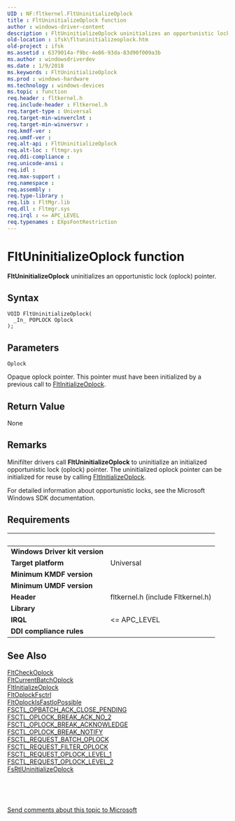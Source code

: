 ```yaml
---
UID : NF:fltkernel.FltUninitializeOplock
title : FltUninitializeOplock function
author : windows-driver-content
description : FltUninitializeOplock uninitializes an opportunistic lock (oplock) pointer.
old-location : ifsk\fltuninitializeoplock.htm
old-project : ifsk
ms.assetid : 6379014a-f9bc-4e86-93da-83d90f009a3b
ms.author : windowsdriverdev
ms.date : 1/9/2018
ms.keywords : FltUninitializeOplock
ms.prod : windows-hardware
ms.technology : windows-devices
ms.topic : function
req.header : fltkernel.h
req.include-header : Fltkernel.h
req.target-type : Universal
req.target-min-winverclnt : 
req.target-min-winversvr : 
req.kmdf-ver : 
req.umdf-ver : 
req.alt-api : FltUninitializeOplock
req.alt-loc : fltmgr.sys
req.ddi-compliance : 
req.unicode-ansi : 
req.idl : 
req.max-support : 
req.namespace : 
req.assembly : 
req.type-library : 
req.lib : FltMgr.lib
req.dll : Fltmgr.sys
req.irql : <= APC_LEVEL
req.typenames : EXpsFontRestriction
---
```



# FltUninitializeOplock function
<b>FltUninitializeOplock</b> uninitializes an opportunistic lock (oplock) pointer.

## Syntax

````
VOID FltUninitializeOplock(
  _In_ POPLOCK Oplock
);
````

## Parameters

`Oplock`

Opaque oplock pointer. This pointer must have been initialized by a previous call to <a href="..\fltkernel\nf-fltkernel-fltinitializeoplock.md">FltInitializeOplock</a>.


## Return Value

None

## Remarks

Minifilter drivers call <b>FltUninitializeOplock</b> to uninitialize an initialized opportunistic lock (oplock) pointer. The uninitialized oplock pointer can be initialized for reuse by calling <a href="..\fltkernel\nf-fltkernel-fltinitializeoplock.md">FltInitializeOplock</a>. 

For detailed information about opportunistic locks, see the Microsoft Windows SDK documentation.

## Requirements
| &nbsp; | &nbsp; |
| ---- |:---- |
| **Windows Driver kit version** |  |
| **Target platform** | Universal |
| **Minimum KMDF version** |  |
| **Minimum UMDF version** |  |
| **Header** | fltkernel.h (include Fltkernel.h) |
| **Library** |  |
| **IRQL** | <= APC_LEVEL |
| **DDI compliance rules** |  |

## See Also

<dl>
<dt>
<a href="..\fltkernel\nf-fltkernel-fltcheckoplock.md">FltCheckOplock</a>
</dt>
<dt>
<a href="..\fltkernel\nf-fltkernel-fltcurrentbatchoplock.md">FltCurrentBatchOplock</a>
</dt>
<dt>
<a href="..\fltkernel\nf-fltkernel-fltinitializeoplock.md">FltInitializeOplock</a>
</dt>
<dt>
<a href="..\fltkernel\nf-fltkernel-fltoplockfsctrl.md">FltOplockFsctrl</a>
</dt>
<dt>
<a href="..\fltkernel\nf-fltkernel-fltoplockisfastiopossible.md">FltOplockIsFastIoPossible</a>
</dt>
<dt>
<a href="https://msdn.microsoft.com/library/windows/hardware/ff545462">FSCTL_OPBATCH_ACK_CLOSE_PENDING</a>
</dt>
<dt>
<a href="https://msdn.microsoft.com/library/windows/hardware/ff545476">FSCTL_OPLOCK_BREAK_ACK_NO_2</a>
</dt>
<dt>
<a href="https://msdn.microsoft.com/library/windows/hardware/ff545468">FSCTL_OPLOCK_BREAK_ACKNOWLEDGE</a>
</dt>
<dt>
<a href="https://msdn.microsoft.com/library/windows/hardware/ff545485">FSCTL_OPLOCK_BREAK_NOTIFY</a>
</dt>
<dt>
<a href="https://msdn.microsoft.com/library/windows/hardware/ff545510">FSCTL_REQUEST_BATCH_OPLOCK</a>
</dt>
<dt>
<a href="https://msdn.microsoft.com/library/windows/hardware/ff545518">FSCTL_REQUEST_FILTER_OPLOCK</a>
</dt>
<dt>
<a href="https://msdn.microsoft.com/library/windows/hardware/ff545538">FSCTL_REQUEST_OPLOCK_LEVEL_1</a>
</dt>
<dt>
<a href="https://msdn.microsoft.com/library/windows/hardware/ff545546">FSCTL_REQUEST_OPLOCK_LEVEL_2</a>
</dt>
<dt>
<a href="..\ntifs\nf-ntifs-_fsrtl_advanced_fcb_header-fsrtluninitializeoplock.md">FsRtlUninitializeOplock</a>
</dt>
</dl>
 

 

<a href="mailto:wsddocfb@microsoft.com?subject=Documentation%20feedback [ifsk\ifsk]:%20FltUninitializeOplock function%20 RELEASE:%20(1/9/2018)&amp;body=%0A%0APRIVACY STATEMENT%0A%0AWe use your feedback to improve the documentation. We don't use your email address for any other purpose, and we'll remove your email address from our system after the issue that you're reporting is fixed. While we're working to fix this issue, we might send you an email message to ask for more info. Later, we might also send you an email message to let you know that we've addressed your feedback.%0A%0AFor more info about Microsoft's privacy policy, see http://privacy.microsoft.com/en-us/default.aspx." title="Send comments about this topic to Microsoft">Send comments about this topic to Microsoft</a>